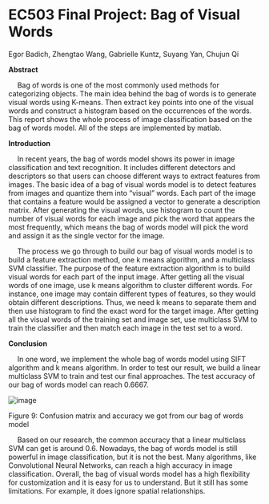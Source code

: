 # EC503 Final Project: Bag of Visual Words
Egor Badich, Zhengtao Wang, Gabrielle Kuntz, Suyang Yan, Chujun Qi


**Abstract**

&emsp; Bag of words is one of the most commonly used methods for categorizing objects. The main idea behind the bag of words is to generate visual words using K-means. Then extract key points into one of the visual words and construct a histogram based on the occurrences of the words. This report shows the whole process of image classification based on the bag of words model. All of the steps are implemented by matlab. 

**Introduction**

&emsp; In recent years, the bag of words model shows its power in image classification and text recognition. It includes different detectors and descriptors so that users can choose different ways to extract features from images. The basic idea of a bag of visual words model is to detect features from images and quantize them into “visual” words. Each part of the image that contains a feature would be assigned a vector to generate a description matrix. After generating the visual words, use histogram to count the number of visual words for each image and pick the word that appears the most frequently, which means the bag of words model will pick the word and assign it as the single vector for the image. 

&emsp; The process we go through to build our bag of visual words model is to build a feature extraction method, one k means algorithm, and a multiclass SVM classifier. The purpose of the feature extraction algorithm is to build visual words for each part of the input image. After getting all the visual words of one image, use k means algorithm to cluster different words. For instance, one image may contain different types of features, so they would obtain different descriptions. Thus, we need k means to separate them and then use histogram to find the exact word for the target image. After getting all the visual words of the training set and image set, use multiclass SVM to train the classifier and then match each image in the test set to a word.

**Conclusion**

&emsp; In one word, we implement the whole bag of words model using SIFT algorithm and k means algorithm. In order to test our result, we build a linear multiclass SVM to train and test our final approaches. The test accuracy of our bag of words model can reach 0.6667. 

![image](https://user-images.githubusercontent.com/75282197/210184510-14f380c6-1402-4f3c-8315-7e9b85ef43da.png)

Figure 9: Confusion matrix and accuracy we got from our bag of words model

&emsp; Based on our research, the common accuracy that a linear multiclass SVM can get is around 0.6. Nowadays, the bag of words model is still powerful in image classification, but it is not the best. Many algorithms, like Convolutional Neural Networks, can reach a high accuracy in image classification. Overall, the bag of visual words model has a high flexibility for customization and it is easy for us to understand. But it still has some limitations. For example, it does ignore spatial relationships. 

